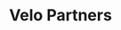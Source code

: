 ---
layout: firm_page
title: "Velo Partners"
id: "velopartners.co.uk"
permalink: "/velopartnersvelopartners.co.uk/"
website: "https://www.velopartners.co.uk"
offices: "London (United Kingdom)"
investment_stages: "Series A, Series B"
portfolio_companies: ""
portfolio_link: "https://www.velopartners.co.uk/portfolio"
investment_markets: "Gaming, Gambling"
founded_year: "2011"
description: "Velo Partners is a venture capital firm focused on the global gaming and gambling industry. They invest in Series A and early growth-stage companies demonstrating strong early traction and a clear understanding of their unit economics. They also work with a gaming accelerator for earlier-stage investments."
linkedin: "https://www.linkedin.com/company/velo-partners/"
twitter: ""
instagram: ""
team_page: ""
investor_type: "Venture Capital"
crunchbase: "https://www.crunchbase.com/organization/velo-partners"
pitchbook: "https://pitchbook.com/profiles/investor/156680-38"

# SEO Optimization
meta_title: "Velo Partners - VC Firm - projectstartups.com"
meta_description: "Velo Partners, Velo Partners is a venture capital firm focused on the global gaming and gambling industry. They invest in Series A and early growth-stage companies d..."
meta_keywords: "Velo Partners, Gaming, Gambling, VC firm, venture capital, startup investor, projectstartups.com"
canonical_url: "https://vc.projectstartups.com/velopartnersvelopartners.co.uk/"
---